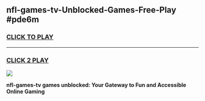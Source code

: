 
## nfl-games-tv-Unblocked-Games-Free-Play #pde6m
<h3>
<a href="https://us.freeplayer.one?title=nfl-games-tv&ref=9M">CLICK TO PLAY</a></h3>
<hr>

<h3>
<a href="https://us.freeplayer.one?title=nfl-games-tv&ref=9M">CLICK 2 PLAY</a>
  
</h3>

<a href="https://us.freeplayer.one?title=nfl-games-tv&ref=9M"><img src="https://clearcache.store/games.png"></a>


**nfl-games-tv games unblocked: Your Gateway to Fun and Accessible Online Gaming**
